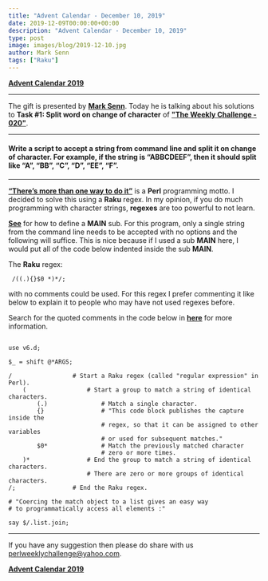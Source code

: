```yaml
---
title: "Advent Calendar - December 10, 2019"
date: 2019-12-09T00:00:00+00:00
description: "Advent Calendar - December 10, 2019"
type: post
image: images/blog/2019-12-10.jpg
author: Mark Senn
tags: ["Raku"]
---
```


[**Advent Calendar 2019**](/blog/advent-calendar-2019)
***

The gift is presented by [**Mark Senn**](/blog/meet-the-champion-031). Today he is talking about his solutions to **Task #1: Split word on change of character** of [**"The Weekly Challenge - 020"**](/blog/perl-weekly-challenge-020).

***

#### Write a script to accept a string from command line and split it on change of character. For example, if the string is “ABBCDEEF”, then it should split like “A”, “BB”, “C”, “D”, “EE”, “F”.

***

[**“There’s more than one way to do it”**](https://en.wikipedia.org/wiki/There%27s_more_than_one_way_to_do_it) is a **Perl** programming motto. I decided to solve this using a **Raku** regex. In my opinion, if you do much programming with character strings, **regexes** are too powerful to not learn.

[**See**](https://docs.raku.org/routine/MAIN) for how to define a **MAIN** sub. For this program, only a single string from the command line needs to be accepted with no options and the following will suffice. This is nice because if I used a sub **MAIN** here, I would put all of the code below indented inside the sub **MAIN**.

The **Raku** regex:

     /((.){}$0 *)*/;

with no comments could be used. For this regex I prefer commenting it like below to explain it to people who may have not used regexes before.

Search for the quoted comments in the code below in [**here**](https://docs.raku.org/language/regexes) for more information.

```perl6

use v6.d;

$_ = shift @*ARGS;

/                 # Start a Raku regex (called "regular expression" in Perl).
    (                 # Start a group to match a string of identical characters.
        (.)               # Match a single character.
        {}                # "This code block publishes the capture inside the
                          # regex, so that it can be assigned to other variables
                          # or used for subsequent matches."
        $0*               # Match the previously matched character
                          # zero or more times.
    )*                # End the group to match a string of identical characters.
                      # There are zero or more groups of identical characters.
/;                # End the Raku regex.

# "Coercing the match object to a list gives an easy way
# to programmatically access all elements :"

say $/.list.join;

```

***
If you have any suggestion then please do share with us <perlweeklychallenge@yahoo.com>.

[**Advent Calendar 2019**](/blog/advent-calendar-2019)

